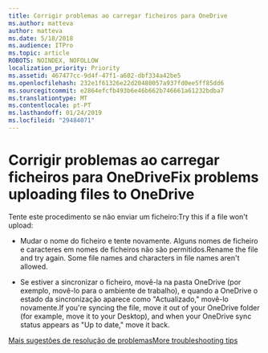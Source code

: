 ```yaml
---
title: Corrigir problemas ao carregar ficheiros para OneDrive
ms.author: matteva
author: matteva
ms.date: 5/18/2018
ms.audience: ITPro
ms.topic: article
ROBOTS: NOINDEX, NOFOLLOW
localization_priority: Priority
ms.assetid: 467477cc-9d4f-47f1-a602-dbf334a42be5
ms.openlocfilehash: 232e1f61326e22d20480057a937fd0ee5ff85dd6
ms.sourcegitcommit: e2864efcfb493b6e46b662b746661a61232bdba7
ms.translationtype: MT
ms.contentlocale: pt-PT
ms.lasthandoff: 01/24/2019
ms.locfileid: "29484071"
---
```

# <a name="fix-problems-uploading-files-to-onedrive"></a><span data-ttu-id="2cd77-102">Corrigir problemas ao carregar ficheiros para OneDrive</span><span class="sxs-lookup"><span data-stu-id="2cd77-102">Fix problems uploading files to OneDrive</span></span>

<span data-ttu-id="2cd77-103">Tente este procedimento se não enviar um ficheiro:</span><span class="sxs-lookup"><span data-stu-id="2cd77-103">Try this if a file won't upload:</span></span>
  
- <span data-ttu-id="2cd77-p101">Mudar o nome do ficheiro e tente novamente. Alguns nomes de ficheiro e caracteres em nomes de ficheiros não são permitidos.</span><span class="sxs-lookup"><span data-stu-id="2cd77-p101">Rename the file and try again. Some file names and characters in file names aren't allowed.</span></span> 
    
- <span data-ttu-id="2cd77-106">Se estiver a sincronizar o ficheiro, movê-la na pasta OneDrive (por exemplo, movê-lo para o ambiente de trabalho), e quando a OneDrive o estado da sincronização aparece como "Actualizado," movê-lo novamente.</span><span class="sxs-lookup"><span data-stu-id="2cd77-106">If you're syncing the file, move it out of your OneDrive folder (for example, move it to your Desktop), and when your OneDrive sync status appears as "Up to date," move it back.</span></span> 
    
[<span data-ttu-id="2cd77-107">Mais sugestões de resolução de problemas</span><span class="sxs-lookup"><span data-stu-id="2cd77-107">More troubleshooting tips</span></span>](https://go.microsoft.com/fwlink/?linkid=873155)
  


